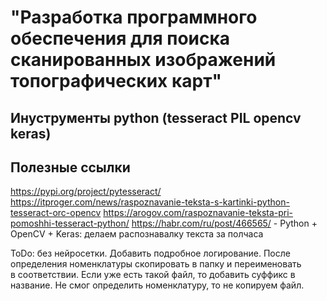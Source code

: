 # "Разработка программного обеспечения для поиска сканированных изображений топографических карт"
## Инуструменты python (tesseract PIL opencv keras)
## Полезные ссылки 

https://pypi.org/project/pytesseract/
https://itproger.com/news/raspoznavanie-teksta-s-kartinki-python-tesseract-orc-opencv
https://arogov.com/raspoznavanie-teksta-pri-pomoshhi-tesseract-python/
https://habr.com/ru/post/466565/ - Python + OpenCV + Keras: делаем распознавалку текста за полчаса

ToDo: без нейросетки. Добавить подробное логирование. 
После определения номенклатуры скопировать в папку и переименовать\
в соответствии. Если уже есть такой файл, то добавить суффикс в название. Не смог определить номенклатуру,
то не копируем файл.
